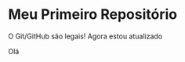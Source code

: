 Meu Primeiro Repositório 
======================== 

O Git/GitHub são legais! 
Agora estou atualizado

Olá